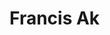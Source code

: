 # Francis Ak


<!DOCTYPE html>
<html>
<head>


  </head>
<body>

<br><a href="https://github.com/Francis-Akemi">
 </body>
</html>



